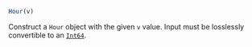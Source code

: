 ```julia
Hour(v)
```

Construct a `Hour` object with the given `v` value. Input must be losslessly convertible to an [`Int64`](@ref).
